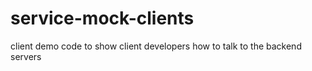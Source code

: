 # service-mock-clients
client demo code to show client developers how to talk to the backend servers


